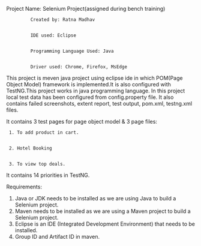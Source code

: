 Project Name: Selenium Project(assigned during bench training)

             Created by: Ratna Madhav


             IDE used: Eclipse


             Programming Language Used: Java


             Driver used: Chrome, Firefox, MsEdge

This project is meven java project using eclipse ide in which POM(Page Object Model) framework is implemented.It is also configured with TestNG.This project works in java programming language. In this project local test data has been configured from config.property file. It also contains failed screenshots, extent report, test output, pom.xml, testng.xml files.






It contains 3 test pages for page object model & 3 page files:


     1. To add product in cart.
     
     
     2. Hotel Booking
     
     
     3. To view top deals.
     
     

It contains 14 priorities in TestNG.


Requirements:
   1.  Java or JDK needs to be installed as we are using Java to build a Selenium project. 
   2.  Maven needs to be installed as we are using a Maven project to build a Selenium project. 
   3.  Eclipse is an IDE (Integrated Development Environment) that needs to be installed.
   4.  Group ID and Artifact ID in maven.
